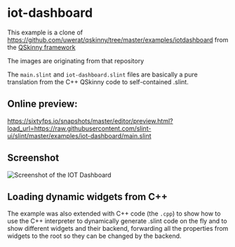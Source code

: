 # iot-dashboard

This example is a clone of https://github.com/uwerat/qskinny/tree/master/examples/iotdashboard from
the [QSkinny framework](https://qskinny.github.io/)

The images are originating from that repository

The `main.slint` and `iot-dashboard.slint` files are basically a pure translation from
the C++ QSkinny code to self-contained .slint.

## Online preview:

https://sixtyfps.io/snapshots/master/editor/preview.html?load_url=https://raw.githubusercontent.com/slint-ui/slint/master/examples/iot-dashboard/main.slint

## Screenshot

![Screenshot of the IOT Dashboard](https://sixtyfps.io/resources/iot-dashboard_screenshot.png "IOT Dashboard")

## Loading dynamic widgets from C++

The example was also extended with C++ code (the `.cpp`) to show how to use the C++
interpreter to dynamically generate .slint code on the fly and to show different
widgets and their backend, forwarding all the properties from widgets to the
root so they can be changed by the backend.
